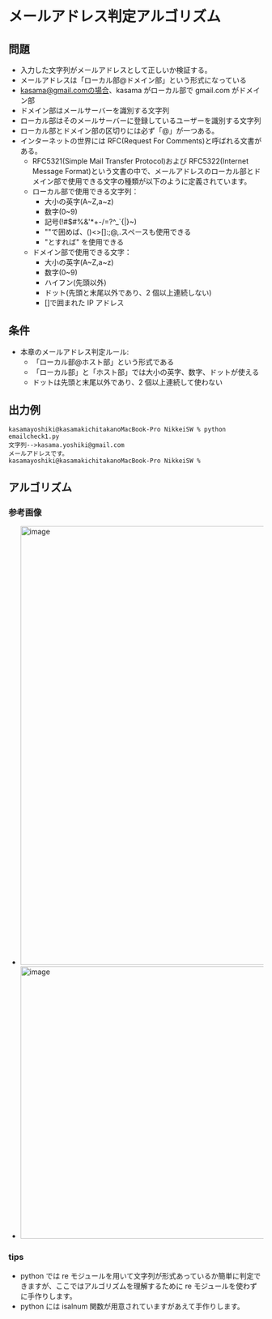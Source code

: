 # メールアドレス判定アルゴリズム

## 問題

- 入力した文字列がメールアドレスとして正しいか検証する。
- メールアドレスは「ローカル部@ドメイン部」という形式になっている
- kasama@gmail.comの場合、kasama がローカル部で gmail.com がドメイン部
- ドメイン部はメールサーバーを識別する文字列
- ローカル部はそのメールサーバーに登録しているユーザーを識別する文字列
- ローカル部とドメイン部の区切りには必ず「@」が一つある。
- インターネットの世界には RFC(Request For Comments)と呼ばれる文書がある。
  - RFC5321(Simple Mail Transfer Protocol)および RFC5322(Internet Message Format)という文書の中で、メールアドレスのローカル部とドメイン部で使用できる文字の種類が以下のように定義されています。
  - ローカル部で使用できる文字列：
    - 大小の英字(A~Z,a~z)
    - 数字(0~9)
    - 記号(!#$#%&'\*+-/=?^\_`{|}~)
    - ""で囲めば、()<>[]:;@,.スペースも使用できる
    - \"とすれば" を使用できる
  - ドメイン部で使用できる文字：
    - 大小の英字(A~Z,a~z)
    - 数字(0~9)
    - ハイフン(先頭以外)
    - ドット(先頭と末尾以外であり、2 個以上連続しない)
    - []で囲まれた IP アドレス

## 条件

- 本章のメールアドレス判定ルール:
  - 「ローカル部@ホスト部」という形式である
  - 「ローカル部」と「ホスト部」では大小の英字、数字、ドットが使える
  - ドットは先頭と末尾以外であり、2 個以上連続して使わない

## 出力例

```
kasamayoshiki@kasamakichitakanoMacBook-Pro NikkeiSW % python emailcheck1.py
文字列-->kasama.yoshiki@gmail.com
メールアドレスです。
kasamayoshiki@kasamakichitakanoMacBook-Pro NikkeiSW %
```

## アルゴリズム

### 参考画像

- <img width="867" alt="image" src="https://github.com/cpj-tech/study/assets/61643054/834c968e-0f4d-4c4c-b450-be078ce418ef">
- <img width="538" alt="image" src="https://github.com/cpj-tech/study/assets/61643054/639fcf08-d6ec-48a5-931a-7b723cf0271a">


### tips

- python では re モジュールを用いて文字列が形式あっているか簡単に判定できますが、ここではアルゴリズムを理解するために re モジュールを使わずに手作りします。
- python には isalnum 関数が用意されていますがあえて手作りします。
